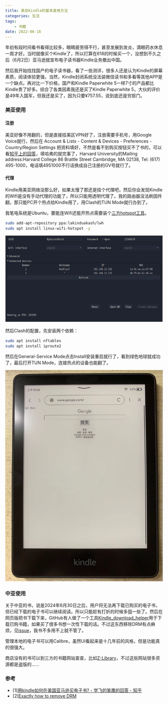```yaml
---
title: 美亚Kindle的基本食用方法
categories: 生活
tags: 
    - 书籍
date: 2022-06-16
---
```


年初有段时间看书看得比较多，眼睛疲劳得不行，甚至发展到发炎，滴眼药水休息一周才好。当时就像买个Kindle了，所以打算在618的时候买一个，没想到不久之后（6月2日）亚马逊就宣布电子读书器Kindle业务撤出中国。

然后我开始找找国产的电子读书器，看了一些测评，很多人还是认为Kindle的屏幕素质，阅读体验更强，当然，Kindle封闭系统没法装微信读书和多看等其他APP是一个缺点。再对比一下价格，国产和Kindle Paperwhite 5一样7寸的产品都比Kindle贵了好多。综合了各类因素我还是买了Kindle Paperwhite 5，大伙的评价是49年入国军，但我还是买了，因为只要¥757.55，说到底还是穷抠门。

### 美亚使用

#### 注册

美亚好像不用翻的，但是直接挂美区VPN好了，注册需要手机号，用Google Voice就行，然后在 Account & Lists - Content & Devices - Preferences - Country/Region Settings 把资料填好，不然是看不到购买按钮买不了书的，可以看[知乎上的回答](https://www.zhihu.com/question/23863224/answer/101474685)，填哈弗的就完事了，Harvard University的Mailing address:Harvard College 86 Brattle Street Cambridge, MA 02138, Tel: (617) 495-1000，电话填4951000不行话换成自己注册的GV号就行了。

#### 代理

Kindle用美亚网络没那么好，如果太慢了那还是挂个代理吧，然后你会发现Kindle的Wifi是没有手动代理的功能了，所以只能用透明代理了。我的路由器没法刷固件翻，那只能PC开个热点给Kindle用了，用Clash的TUN Mode就行办到了。

我笔电系统是Ubuntu，要能连Wifi还能开热点需要装个[三方hotspot工具](https://github.com/lakinduakash/linux-wifi-hotspot)。

```bash
sudo add-apt-repository ppa:lakinduakash/lwh
sudo apt install linux-wifi-hotspot -y
```
![第二个Kindle名称没显示出来](../images/202206/Screenshot%20from%202022-06-16%2011-44-29.png)

然后Clash的配置，先安装两个依赖：

```bash
sudo apt install nftables
sudo apt install iproute2
```
 然后在General-Service Mode点击Install安装重启就行了，看到绿色地球就成功了，最后打开TUN Mode，连接热点的设备也能翻了。

![](../images/202206/WeChat%20Image_20220616120431.jpg)

### 中亚使用

关于中亚的书，说是2024年6月30日之后，用户将无法再下载已购买的电子书，但已经下载的电子书可以继续阅读。所以只能趁有打折的时候多囤一些了。然后在网页版把书下载下来，GitHub有人做了一个工具[Kindle_download_helper](https://github.com/yihong0618/Kindle_download_helper)用于下载已购书籍，如果买了很多书想一次性下载的话。不过这东西移除DRM有点麻烦，见[issue](https://github.com/yihong0618/Kindle_download_helper/issues/22#issuecomment-1149689152)，我书不多用不上就不管了。

管理本地的电子书可以用Calibre，虽然UI看起来是十几年前的风格，但是功能真的很强大。

商店没有的书可以到三方的书籍网站查查，比如[Z-Library](https://zh.z-lib.org/)，不过这些网站很多资源都是盗版的......

### 参考

- [1][用kindle如何在美国亚马逊买电子书? - 学飞的笨鹰的回答 - 知乎](https://www.zhihu.com/question/23863224/answer/101474685)
- [2][Exactly how to remove DRM](https://github.com/apprenticeharper/DeDRM_tools/wiki/Exactly-how-to-remove-DRM#2-install-calibre)
